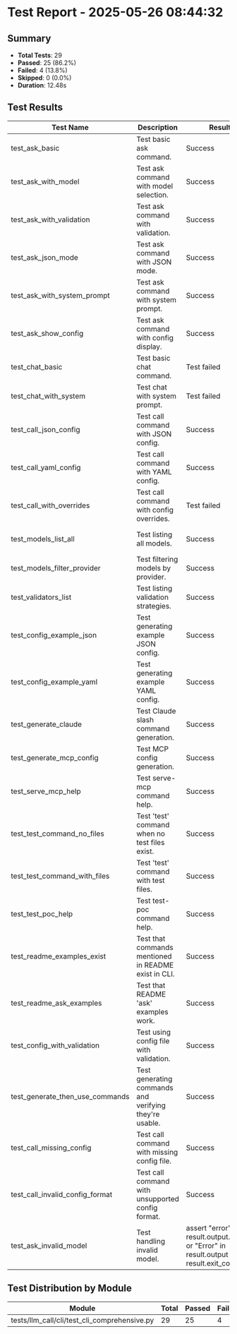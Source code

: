 # Test Report - 2025-05-26 08:44:32

## Summary
- **Total Tests**: 29
- **Passed**: 25 (86.2%)
- **Failed**: 4 (13.8%)
- **Skipped**: 0 (0.0%)
- **Duration**: 12.48s

## Test Results

| Test Name | Description | Result | Status | Duration | Timestamp | Error Message |
|-----------|-------------|--------|--------|----------|-----------|---------------|
| test_ask_basic | Test basic ask command. | Success | Pass | 2.055s | 2025-05-26 08:44:34 |  |
| test_ask_with_model | Test ask command with model selection. | Success | Pass | 0.430s | 2025-05-26 08:44:34 |  |
| test_ask_with_validation | Test ask command with validation. | Success | Pass | 0.491s | 2025-05-26 08:44:35 |  |
| test_ask_json_mode | Test ask command with JSON mode. | Success | Pass | 0.511s | 2025-05-26 08:44:35 |  |
| test_ask_with_system_prompt | Test ask command with system prompt. | Success | Pass | 0.468s | 2025-05-26 08:44:36 |  |
| test_ask_show_config | Test ask command with config display. | Success | Pass | 0.979s | 2025-05-26 08:44:37 |  |
| test_chat_basic | Test basic chat command. | Test failed | Fail | 0.009s | 2025-05-26 08:44:37 | tests/llm_call/cli/test_cli_comprehensive.py:191: in test_chat_basic     assert result.exit_code in ... |
| test_chat_with_system | Test chat with system prompt. | Test failed | Fail | 0.004s | 2025-05-26 08:44:37 | tests/llm_call/cli/test_cli_comprehensive.py:205: in test_chat_with_system     assert result.exit_co... |
| test_call_json_config | Test call command with JSON config. | Success | Pass | 0.625s | 2025-05-26 08:44:38 |  |
| test_call_yaml_config | Test call command with YAML config. | Success | Pass | 0.529s | 2025-05-26 08:44:38 |  |
| test_call_with_overrides | Test call command with config overrides. | Test failed | Fail | 0.008s | 2025-05-26 08:44:38 | tests/llm_call/cli/test_cli_comprehensive.py:237: in test_call_with_overrides     assert result.exit... |
| test_models_list_all | Test listing all models. | Success | Pass | 0.013s | 2025-05-26 08:44:38 |  |
| test_models_filter_provider | Test filtering models by provider. | Success | Pass | 0.007s | 2025-05-26 08:44:38 |  |
| test_validators_list | Test listing validation strategies. | Success | Pass | 0.014s | 2025-05-26 08:44:38 |  |
| test_config_example_json | Test generating example JSON config. | Success | Pass | 0.003s | 2025-05-26 08:44:38 |  |
| test_config_example_yaml | Test generating example YAML config. | Success | Pass | 0.006s | 2025-05-26 08:44:38 |  |
| test_generate_claude | Test Claude slash command generation. | Success | Pass | 0.008s | 2025-05-26 08:44:38 |  |
| test_generate_mcp_config | Test MCP config generation. | Success | Pass | 0.004s | 2025-05-26 08:44:38 |  |
| test_serve_mcp_help | Test serve-mcp command help. | Success | Pass | 0.008s | 2025-05-26 08:44:38 |  |
| test_test_command_no_files | Test 'test' command when no test files exist. | Success | Pass | 0.003s | 2025-05-26 08:44:38 |  |
| test_test_command_with_files | Test 'test' command with test files. | Success | Pass | 0.023s | 2025-05-26 08:44:38 |  |
| test_test_poc_help | Test test-poc command help. | Success | Pass | 0.008s | 2025-05-26 08:44:38 |  |
| test_readme_examples_exist | Test that commands mentioned in README exist in CLI. | Success | Pass | 0.008s | 2025-05-26 08:44:38 |  |
| test_readme_ask_examples | Test that README 'ask' examples work. | Success | Pass | 0.703s | 2025-05-26 08:44:39 |  |
| test_config_with_validation | Test using config file with validation. | Success | Pass | 2.044s | 2025-05-26 08:44:41 |  |
| test_generate_then_use_commands | Test generating commands and verifying they're usable. | Success | Pass | 0.026s | 2025-05-26 08:44:41 |  |
| test_call_missing_config | Test call command with missing config file. | Success | Pass | 0.008s | 2025-05-26 08:44:41 |  |
| test_call_invalid_config_format | Test call command with unsupported config format. | Success | Pass | 0.007s | 2025-05-26 08:44:41 |  |
| test_ask_invalid_model | Test handling invalid model. | assert "error" in result.output.lower() or "Error" in result.output or result.exit_code != 0 | Fail | 3.133s | 2025-05-26 08:44:44 | tests/llm_call/cli/test_cli_comprehensive.py:535: in test_ask_invalid_model     assert "error" in re... |

## Test Distribution by Module

| Module | Total | Passed | Failed | Skipped |
|--------|-------|--------|--------|---------|
| tests/llm_call/cli/test_cli_comprehensive.py | 29 | 25 | 4 | 0 |